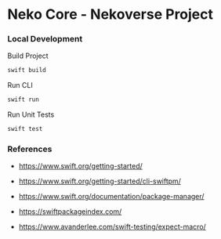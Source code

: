 # Neko Core - Nekoverse Project



### Local Development 

Build Project 
```sh
swift build
```

Run CLI 
```sh
swift run
```

Run Unit Tests
```sh
swift test
```

### References 

- https://www.swift.org/getting-started/
- https://www.swift.org/getting-started/cli-swiftpm/
- https://www.swift.org/documentation/package-manager/

- https://swiftpackageindex.com/
- https://www.avanderlee.com/swift-testing/expect-macro/
